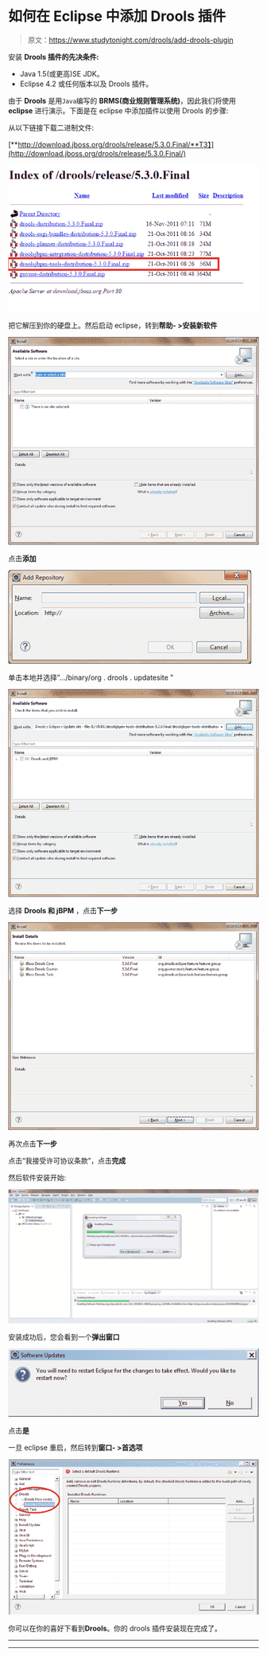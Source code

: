 # 如何在 Eclipse 中添加 Drools 插件

> 原文：<https://www.studytonight.com/drools/add-drools-plugin>

安装 **Drools 插件的先决条件:**

*   Java 1.5(或更高)SE JDK。
*   Eclipse 4.2 或任何版本以及 Drools 插件。

由于 **Drools** 是用`Java`编写的 **BRMS(商业规则管理系统)**，因此我们将使用 **eclipse** 进行演示。下面是在 eclipse 中添加插件以使用 Drools 的步骤:

从以下链接下载二进制文件:

[**http://download.jboss.org/drools/release/5.3.0.Final/**T3】](http://download.jboss.org/drools/release/5.3.0.Final/)

![Add Drools plugin in eclipse](img/b4747ee9bc68db0b2fdce35f7c6f2365.png)

把它解压到你的硬盘上。然后启动 eclipse，转到**帮助- >安装新软件**

![Add Drools plugin in eclipse](img/14f033f4983801486b91bcb1379312e2.png)

点击**添加**

![Add Drools plugin in eclipse](img/eb2811b818464ffd2bbb76be3b51c061.png)

单击本地并选择”.../binary/org . drools . updatesite "

![Add Drools plugin in eclipse](img/cc97bf31e4e1e771e5bddae4ed66c11a.png)

选择 **Drools 和 jBPM** ，点击**下一步**

![Add Drools plugin in eclipse](img/08b17b4e8af326a4e7c771fc6166227b.png)

再次点击**下一步**

点击“我接受许可协议条款”，点击**完成**

然后软件安装开始:

![Add Drools plugin in eclipse](img/b1203ecc27e5ccfc6ad905828f72325b.png)

安装成功后，您会看到一个**弹出窗口**

![Add Drools plugin in eclipse](img/4adaa58ed1430ad435296e86c43bd692.png)

点击**是**

一旦 eclipse 重启，然后转到**窗口- >首选项**

![Add Drools plugin in eclipse](img/69db8fe73fadc5bbcbdc1e47e5047028.png)

你可以在你的喜好下看到**Drools**。你的 drools 插件安装现在完成了。

* * *

* * *